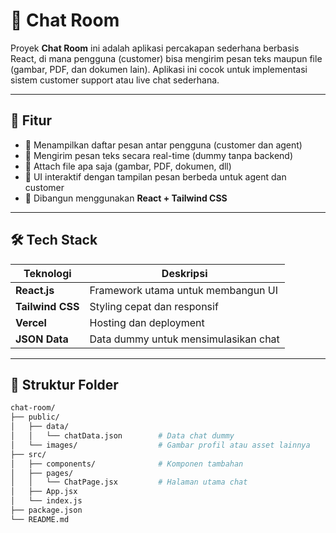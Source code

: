 # 💬 Chat Room

Proyek **Chat Room** ini adalah aplikasi percakapan sederhana berbasis React, di mana pengguna (customer) bisa mengirim pesan teks maupun file (gambar, PDF, dan dokumen lain). Aplikasi ini cocok untuk implementasi sistem customer support atau live chat sederhana.

---

## 🚀 Fitur

- 🔹 Menampilkan daftar pesan antar pengguna (customer dan agent)
- 📝 Mengirim pesan teks secara real-time (dummy tanpa backend)
- 📎 Attach file apa saja (gambar, PDF, dokumen, dll)
- 🧠 UI interaktif dengan tampilan pesan berbeda untuk agent dan customer
- 💅 Dibangun menggunakan **React + Tailwind CSS**

---

## 🛠️ Tech Stack

| Teknologi | Deskripsi |
|------------|------------|
| **React.js** | Framework utama untuk membangun UI |
| **Tailwind CSS** | Styling cepat dan responsif |
| **Vercel** | Hosting dan deployment |
| **JSON Data** | Data dummy untuk mensimulasikan chat |

---

## 📂 Struktur Folder

```bash
chat-room/
├── public/
│   ├── data/
│   │   └── chatData.json        # Data chat dummy
│   └── images/                  # Gambar profil atau asset lainnya
├── src/
│   ├── components/              # Komponen tambahan
│   ├── pages/
│   │   └── ChatPage.jsx         # Halaman utama chat
│   ├── App.jsx
│   └── index.js
├── package.json
└── README.md
